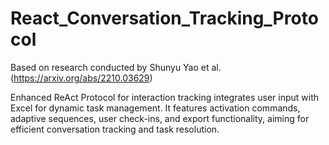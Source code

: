 # React_Conversation_Tracking_Protocol

Based on research conducted by Shunyu Yao et al. (https://arxiv.org/abs/2210.03629)

Enhanced ReAct Protocol for interaction tracking integrates user input with Excel for dynamic task management. It features activation commands, adaptive sequences, user check-ins, and export functionality, aiming for efficient conversation tracking and task resolution.
